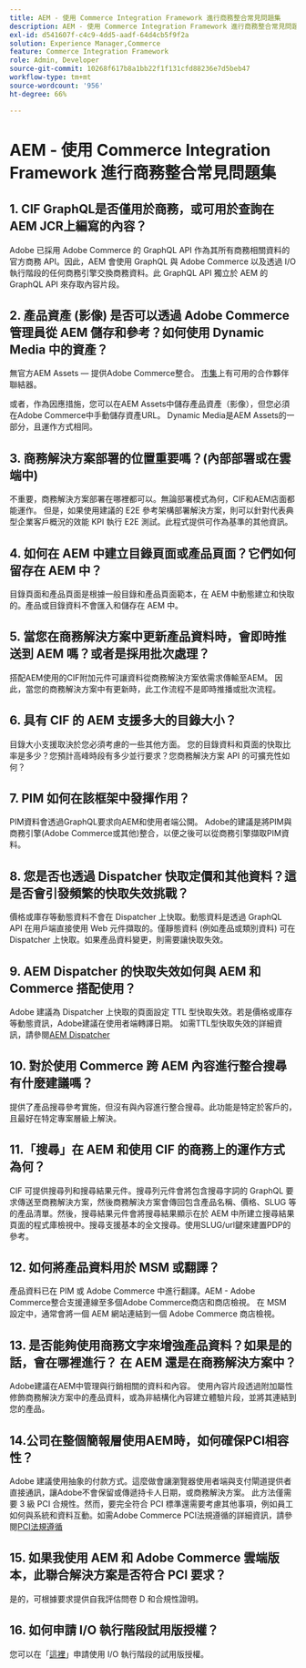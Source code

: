 ```yaml
---
title: AEM - 使用 Commerce Integration Framework 進行商務整合常見問題集
description: AEM - 使用 Commerce Integration Framework 進行商務整合常見問題集
exl-id: d541607f-c4c9-4dd5-aadf-64d4cb5f9f2a
solution: Experience Manager,Commerce
feature: Commerce Integration Framework
role: Admin, Developer
source-git-commit: 10268f617b8a1bb22f1f131cfd88236e7d5beb47
workflow-type: tm+mt
source-wordcount: '956'
ht-degree: 66%

---
```


# AEM - 使用 Commerce Integration Framework 進行商務整合常見問題集

## 1. CIF GraphQL是否僅用於商務，或可用於查詢在AEM JCR上編寫的內容？

Adobe 已採用 Adobe Commerce 的 GraphQL API 作為其所有商務相關資料的官方商務 API。因此，AEM 會使用 GraphQL 與 Adobe Commerce 以及透過 I/O 執行階段的任何商務引擎交換商務資料。此 GraphQL API 獨立於 AEM 的 GraphQL API 來存取內容片段。

## 2. 產品資產 (影像) 是否可以透過 Adobe Commerce 管理員從 AEM 儲存和參考？如何使用 Dynamic Media 中的資產？

無官方AEM Assets — 提供Adobe Commerce整合。 [市集](https://marketplace.magento.com/partner/bounteous_ecomm)上有可用的合作夥伴聯結器。

或者，作為因應措施，您可以在AEM Assets中儲存產品資產（影像），但您必須在Adobe Commerce中手動儲存資產URL。 Dynamic Media是AEM Assets的一部分，且運作方式相同。

## 3. 商務解決方案部署的位置重要嗎？(內部部署或在雲端中)

不重要，商務解決方案部署在哪裡都可以。無論部署模式為何，CIF和AEM店面都能運作。 但是，如果使用建議的 E2E 參考架構部署解決方案，則可以針對代表典型企業客戶概況的效能 KPI 執行 E2E 測試。此程式提供可作為基準的其他資訊。

## 4. 如何在 AEM 中建立目錄頁面或產品頁面？它們如何留存在 AEM 中？

目錄頁面和產品頁面是根據一般目錄和產品頁面範本，在 AEM 中動態建立和快取的。產品或目錄資料不會匯入和儲存在 AEM 中。

## 5. 當您在商務解決方案中更新產品資料時，會即時推送到 AEM 嗎？或者是採用批次處理？

搭配AEM使用的CIF附加元件可讓資料從商務解決方案依需求傳輸至AEM。 因此，當您的商務解決方案中有更新時，此工作流程不是即時推播或批次流程。

## 6. 具有 CIF 的 AEM 支援多大的目錄大小？

目錄大小支援取決於您必須考慮的一些其他方面。 您的目錄資料和頁面的快取比率是多少？您預計高峰時段有多少並行要求？您商務解決方案 API 的可擴充性如何？

## 7. PIM 如何在該框架中發揮作用？

PIM資料會透過GraphQL要求向AEM和使用者端公開。 Adobe的建議是將PIM與商務引擎(Adobe Commerce或其他)整合，以便之後可以從商務引擎擷取PIM資料。

## 8. 您是否也透過 Dispatcher 快取定價和其他資料？這是否會引發頻繁的快取失效挑戰？

價格或庫存等動態資料不會在 Dispatcher 上快取。動態資料是透過 GraphQL API 在用戶端直接使用 Web 元件擷取的。僅靜態資料 (例如產品或類別資料) 可在 Dispatcher 上快取。如果產品資料變更，則需要讓快取失效。

## 9. AEM Dispatcher 的快取失效如何與 AEM 和 Commerce 搭配使用？

Adobe 建議為 Dispatcher 上快取的頁面設定 TTL 型快取失效。若是價格或庫存等動態資訊，Adobe建議在使用者端轉譯日期。 如需TTL型快取失效的詳細資訊，請參閱[AEM Dispatcher](https://experienceleague.adobe.com/docs/experience-cloud-kcs/kbarticles/KA-17458.html)

## 10. 對於使用 Commerce 跨 AEM 內容進行整合搜尋有什麼建議嗎？

提供了產品搜尋參考實施，但沒有與內容進行整合搜尋。此功能是特定於客戶的，且最好在特定專案層級上解決。

## 11.「搜尋」在 AEM 和使用 CIF 的商務上的運作方式為何？

CIF 可提供搜尋列和搜尋結果元件。搜尋列元件會將包含搜尋字詞的 GraphQL 要求傳送至商務解決方案，然後商務解決方案會傳回包含產品名稱、價格、SLUG 等的產品清單。然後，搜尋結果元件會將搜尋結果顯示在於 AEM 中所建立搜尋結果頁面的程式庫檢視中。搜尋支援基本的全文搜尋。使用SLUG/url鍵來建置PDP的參考。

## 12. 如何將產品資料用於 MSM 或翻譯？

產品資料已在 PIM 或 Adobe Commerce 中進行翻譯。AEM - Adobe Commerce整合支援連線至多個Adobe Commerce商店和商店檢視。 在 MSM 設定中，通常會將一個 AEM 網站連結到一個 Adobe Commerce 商店檢視。

## 13. 是否能夠使用商務文字來增強產品資料？如果是的話，會在哪裡進行？ 在 AEM 還是在商務解決方案中？

Adobe建議在AEM中管理與行銷相關的資料和內容。 使用內容片段透過附加屬性修飾商務解決方案中的產品資料，或為非結構化內容建立體驗片段，並將其連結到您的產品。

## 14.公司在整個簡報層使用AEM時，如何確保PCI相容性？

Adobe 建議使用抽象的付款方式。這麼做會讓瀏覽器使用者端與支付閘道提供者直接通訊，讓Adobe不會保留或傳遞持卡人日期，或商務解決方案。 此方法僅需要 3 級 PCI 合規性。然而，要完全符合 PCI 標準還需要考慮其他事項，例如員工如何與系統和資料互動。如需Adobe Commerce PCI法規遵循的詳細資訊，請參閱[PCI法規遵循](https://business.adobe.com/products/magento/pci-compliance.html)

## 15. 如果我使用 AEM 和 Adobe Commerce 雲端版本，此聯合解決方案是否符合 PCI 要求？

是的，可根據要求提供自我評估問卷 D 和合規性證明。

## 16. 如何申請 I/O 執行階段試用版授權？

您可以在「[這裡](https://adobeio.typeform.com/to/obqgRm)」申請使用 I/O 執行階段的試用版授權。

